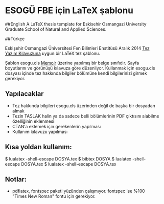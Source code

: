 # ESOGÜ FBE için LaTeX şablonu

##English
A LaTeX thesis template for Eskisehir Osmangazi University Graduate School of Natural and Applied Sciences. 

##Türkçe

Eskişehir Osmangazi Üniversitesi Fen Bilimleri Enstitüsü Aralık 2014 [Tez Yazım Kılavuzuna] uygun bir LaTeX tez şablonu.  

Şablon esogu.cls [Memoir] üzerine yapılmış bir belge sınıfıdır. Sayfa boyutlarını ve görünüşü kılavuza göre düzenliyor. Kullanmak için esogu.cls dosyası içinde tez hakkında bilgiler bölümüne kendi bilgilerinizi girmek gerekiyor. 

## Yapılacaklar

- Tez hakkında bilgileri esogu.cls üzerinden değil de başka bir dosyadan almak
- Tezin TASLAK halin ya da sadece belli bölümlerinin PDF çıktısını alabilme özelliğinin eklenmesi
- CTAN'a eklemek için gerekenlerin yapılması
- Kullanım kılavuzu yapılması

## Kısa yoldan kullanım:
   $ lualatex -shell-escape DOSYA.tex 
   $ bibtex DOSYA 
   $ lualatex -shell-escape DOSYA.tex 
   $ lualatex -shell-escape DOSYA.tex 

## Notlar:
- pdflatex, fontspec paketi yüzünden çalışmıyor. fontspec ise %100 "Times New Roman" fontu için gerekiyor.

[Tez Yazım Kılavuzuna]: http://fenenst.ogu.edu.tr/
[Memoir]: http://www.ctan.org/tex-archive/macros/latex/contrib/memoir/
